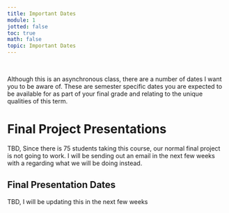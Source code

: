 ```yaml
---
title: Important Dates
module: 1
jotted: false
toc: true
math: false
topic: Important Dates
---
```




<br />

<!-- <div class="embed-responsive embed-responsive-16by9"><iframe class="embed-responsive-item" src="https://www.youtube.com/embed/2P_S2YeGuVg" frameborder="0" allow="accelerometer; autoplay; encrypted-media; gyroscope; picture-in-picture" allowfullscreen></iframe></div> -->

Although this is an asynchronous class, there are a number of dates I want you to be aware of. These are semester specific dates you are expected to be available for as part of your final grade and relating to the unique qualities of this term.


# Final Project Presentations

TBD, Since there is 75 students taking this course, our normal final project is not going to work. I will be sending out an email in the next few weeks with a regarding what we will be doing instead.

<!-- updating project , 75 students in the class, kt

For the in-person version of this course, the end of the semester is marked by a public concert in which students present their final sonic artworks from the semester. Obviously, an in-person concert is not possible for the format of this course. Therefore, instead, the class will culminate with a radio festival presentation of your works.

We are currently planning for this to occur via KBGA Missoula 89.9FM, College Radio

With Bill Kautz "Something Else!" live Wednesdays 8-10pm(MT) & streaming at kbga.org. 
Creative and Free Music.

-->

## Final Presentation Dates 

TBD, I will be updating this in the next few weeks

<!--

We are planning on presenting your work on:

Wednesday, May 1st. This means your final mix is due April 29th. I will be mastering all of your works together into a playlist and normalizing levels on Tuesday. Therefore if your work is late, the radio show will not wait.

- Wednesday, December 6th (with a due date of Monday, December 4th)

You are **expected to be available during this day, from 8-10pm**. As part of these presentations, we will have you all on the online chat, interacting with each other. 
There will be a recording if you cannot attend but keep in mind, the recording will not do justice to your piece, and thus effect your final response.

**{ NOTE: }** All final project assignments will be due at the same time, likely, December 4th.
-->
